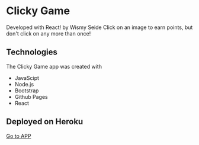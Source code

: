 # Clicky Game
Developed with React! by Wismy Seide
Click on an image to earn points, but don't click on any more than once!

## Technologies
The Clicky Game app was created with
* JavaScipt
* Node.js
* Bootstrap
* Github Pages
* React

## Deployed on Heroku
[Go to APP](https://morning-depths-79151.herokuapp.com/)




